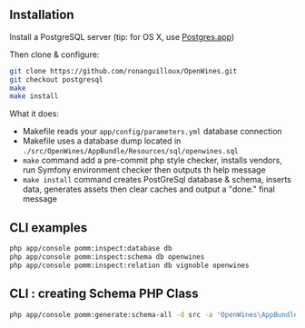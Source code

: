 
## Installation

Install a PostgreSQL server
(tip: for OS X, use [Postgres.app](http://postgresapp.com))

Then clone & configure:

```bash
git clone https://github.com/ronanguilloux/OpenWines.git
git checkout postgresql
make
make install
```

What it does:

- Makefile reads your `app/config/parameters.yml` database connection
- Makefile uses a database dump located in `./src/OpenWines/AppBundle/Resources/sql/openwines.sql`
- `make` command add a pre-commit php style checker, installs vendors, run Symfony environment checker then outputs th help message
- `make install` command creates PostGreSql database & schema, inserts data, generates assets then clear caches and output a "done." final message


## CLI examples

```bash
php app/console pomm:inspect:database db
php app/console pomm:inspect:schema db openwines
php app/console pomm:inspect:relation db vignoble openwines
```

## CLI : creating Schema PHP Class

```bash
php app/console pomm:generate:schema-all -d src -a 'OpenWines\AppBundle' db openwines
```
